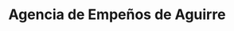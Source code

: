 ---
title: "Agencia de Empeños de Aguirre"
url: /san-pedro/agencia-de-empenos-de-aguirre/
shop: Leiher
---